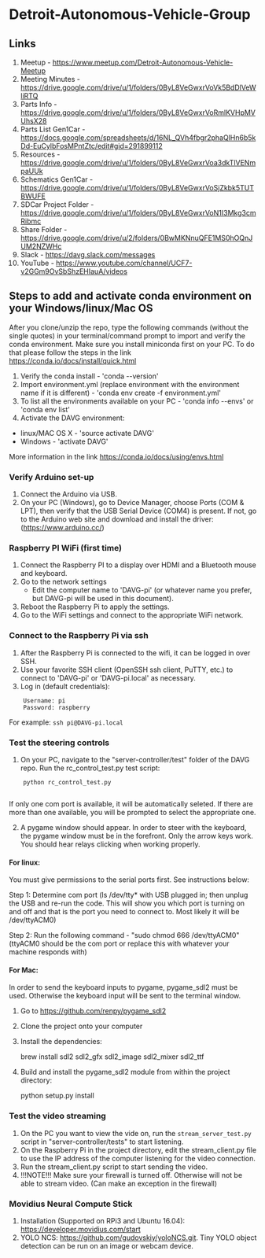 # Detroit-Autonomous-Vehicle-Group

## Links
1. Meetup - https://www.meetup.com/Detroit-Autonomous-Vehicle-Meetup
2. Meeting Minutes - https://drive.google.com/drive/u/1/folders/0ByL8VeGwxrVoVk5BdDlVeWliRTQ
3. Parts Info - https://drive.google.com/drive/u/1/folders/0ByL8VeGwxrVoRmlKVHpMVUhsX28
4. Parts List Gen1Car - https://docs.google.com/spreadsheets/d/16NL_QVh4fbgr2phaQlHn6b5kDd-EuCylbFosMPntZtc/edit#gid=291899112
5. Resources - https://drive.google.com/drive/u/1/folders/0ByL8VeGwxrVoa3dkTlVENmpaUUk
6. Schematics Gen1Car - https://drive.google.com/drive/u/1/folders/0ByL8VeGwxrVoSjZkbk5TUTBWUFE
7. SDCar Project Folder - https://drive.google.com/drive/u/1/folders/0ByL8VeGwxrVoN1I3Mkg3cmRibmc
8. Share Folder - https://drive.google.com/drive/u/2/folders/0BwMKNnuQFE1MS0hOQnJUM2NZWHc
9. Slack - https://davg.slack.com/messages
10. YouTube - https://www.youtube.com/channel/UCF7-v2GGm9OvSbShzEHIauA/videos

## Steps to add and activate conda environment on your Windows/linux/Mac OS

After you clone/unzip the repo, type the following commands (without the single quotes) in your terminal/command prompt to import and verify the conda environment. Make sure you install miniconda first on your PC. To do that please follow the steps in the link https://conda.io/docs/install/quick.html

1. Verify the conda install - 'conda --version'
2. Import environment.yml (replace environment with the environment name if it is different) - 'conda env create -f environment.yml'
3. To list all the environments available on your PC - 'conda info --envs' or 'conda env list'
4. Activate the DAVG environment:
  * linux/MAC OS X - 'source activate DAVG'
  * Windows - 'activate DAVG'

More information in the link https://conda.io/docs/using/envs.html

### Verify Arduino set-up

1. Connect the Arduino via USB.
2. On your PC (Windows), go to Device Manager, choose Ports (COM & LPT), then verify that the USB Serial Device (COM4) is present.
 If not, go to the Arduino web site and download and install the driver: (https://www.arduino.cc/)

### Raspberry PI WiFi (first time)

1. Connect the Raspberry PI to a display over HDMI and a Bluetooth mouse and keyboard.
2. Go to the network settings
   - Edit the computer name to 'DAVG-pi' (or whatever name you prefer, but DAVG-pi will be used in this document).
3. Reboot the Raspberry Pi to apply the settings.
4. Go to the WiFi settings and connect to the appropriate WiFi network.

### Connect to the Raspberry Pi via ssh

1. After the Raspberry Pi is connected to the wifi, it can be logged in over SSH.
2. Use your favorite SSH client (OpenSSH ssh client, PuTTY, etc.) to connect to 'DAVG-pi' or 'DAVG-pi.local' as necessary.
3. Log in (default credentials):

```
    Username: pi
    Password: raspberry
```
For example:
    ```ssh pi@DAVG-pi.local```

### Test the steering controls

1. On your PC, navigate to the "server-controller/test" folder of the DAVG repo. Run the rc_control_test.py test script:

```
    python rc_control_test.py
      
```
     
If only one com port is available, it will be automatically seleted. If there are more than one available, you will be prompted to select the appropriate one.


2. A pygame window should appear. In order to steer with the keyboard, the pygame window must be in the forefront. Only the arrow keys work. You should hear relays clicking when working properly.

#### For linux:
You must give permissions to the serial ports first. See instructions below:
 

Step 1: Determine com port (ls /dev/tty* with USB plugged in; then unplug the USB and re-run the code. This will show you which port is turning on and off and that is the port you need to connect to. Most likely it will be /dev/ttyACM0)


Step 2: Run the following command - "sudo chmod 666 /dev/ttyACM0" (ttyACM0 should be the com port or replace this with whatever your machine responds with)

#### For Mac:
In order to send the keyboard inputs to pygame, pygame_sdl2 must be used. Otherwise the keyboard input will be sent to the terminal window.

1. Go to https://github.com/renpy/pygame_sdl2
2. Clone the project onto your computer
3. Install the dependencies:

    brew install sdl2 sdl2_gfx sdl2_image sdl2_mixer sdl2_ttf
    
4. Build and install the pygame_sdl2 module from within the project directory:

   python setup.py install

### Test the video streaming

1. On the PC you want to view the vide on, run the `stream_server_test.py` script in "server-controller/tests" to start listening.
2. On the Raspberry Pi in the project directory, edit the stream_client.py file to use the IP address of the computer listening for the video connection.
3. Run the stream_client.py script to start sending the video.
4. !!!NOTE!!! Make sure your firewall is turned off. Otherwise will not be able to stream video. (Can make an exception in the firewall)


### Movidius Neural Compute Stick
1. Installation (Supported on RPi3 and Ubuntu 16.04): https://developer.movidius.com/start
2. YOLO NCS: https://github.com/gudovskiy/yoloNCS.git. Tiny YOLO object detection can be run on an image or webcam device.




